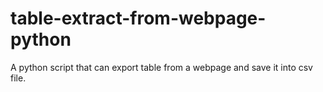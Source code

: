 # table-extract-from-webpage-python
A python script that can export table  from a webpage and save it into csv file.
